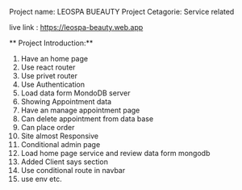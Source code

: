 

Project name: LEOSPA BUEAUTY
Project Cetagorie: Service related

live link : https://leospa-beauty.web.app

** Project Introduction:**

1. Have an home page
2. Use react router
3. Use privet router
4. Use Authentication
5. Load data form MondoDB server
6. Showing Appointment data
7. Have an manage appointment page
8. Can delete appointment from data base
9. Can place order
10. Site almost Responsive
11. Conditional admin page
12. Load home page service and review data form mongodb
13. Added Client says section
14. Use conditional route in navbar
15. use env etc.
